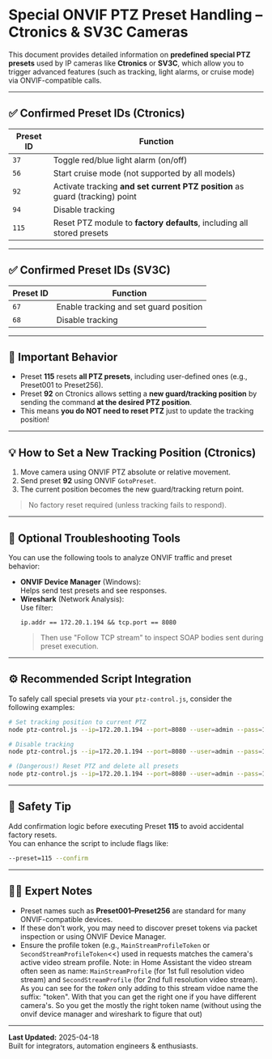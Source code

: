 # Special ONVIF PTZ Preset Handling – Ctronics & SV3C Cameras

This document provides detailed information on **predefined special PTZ presets** used by IP cameras like **Ctronics** or **SV3C**, which allow you to trigger advanced features (such as tracking, light alarms, or cruise mode) via ONVIF-compatible calls.

---

## ✅ Confirmed Preset IDs (Ctronics)

| Preset ID | Function |
|-----------|----------|
| `37`      | Toggle red/blue light alarm (on/off) |
| `56`      | Start cruise mode (not supported by all models) |
| `92`      | Activate tracking **and set current PTZ position** as guard (tracking) point |
| `94`      | Disable tracking |
| `115`     | Reset PTZ module to **factory defaults**, including all stored presets |

---

## ✅ Confirmed Preset IDs (SV3C)

| Preset ID | Function |
|-----------|----------|
| `67`      | Enable tracking and set guard position |
| `68`      | Disable tracking |

---

## 🚨 Important Behavior

- Preset **115** resets **all PTZ presets**, including user-defined ones (e.g., Preset001 to Preset256).
- Preset **92** on Ctronics allows setting a **new guard/tracking position** by sending the command **at the desired PTZ position**.
- This means **you do NOT need to reset PTZ** just to update the tracking position!

---

## 💡 How to Set a New Tracking Position (Ctronics)

1. Move camera using ONVIF PTZ absolute or relative movement.
2. Send preset **92** using ONVIF `GotoPreset`.
3. The current position becomes the new guard/tracking return point.

> No factory reset required (unless tracking fails to respond).

---

## 🧪 Optional Troubleshooting Tools

You can use the following tools to analyze ONVIF traffic and preset behavior:

- **ONVIF Device Manager** (Windows):  
  Helps send test presets and see responses.
- **Wireshark** (Network Analysis):  
  Use filter:
  ```
  ip.addr == 172.20.1.194 && tcp.port == 8080
  ```
  > Then use "Follow TCP stream" to inspect SOAP bodies sent during preset execution.

---

## ⚙️ Recommended Script Integration

To safely call special presets via your `ptz-control.js`, consider the following examples:

```bash
# Set tracking position to current PTZ
node ptz-control.js --ip=172.20.1.194 --port=8080 --user=admin --pass=1234 --action=goto --preset=92

# Disable tracking
node ptz-control.js --ip=172.20.1.194 --port=8080 --user=admin --pass=1234 --action=goto --preset=94

# (Dangerous!) Reset PTZ and delete all presets
node ptz-control.js --ip=172.20.1.194 --port=8080 --user=admin --pass=1234 --action=goto --preset=115
```

---

## 🔐 Safety Tip

Add confirmation logic before executing Preset **115** to avoid accidental factory resets.  
You can enhance the script to include flags like:

```bash
--preset=115 --confirm
```

---

## 👨‍🔧 Expert Notes

- Preset names such as **Preset001–Preset256** are standard for many ONVIF-compatible devices.
- If these don't work, you may need to discover preset tokens via packet inspection or using ONVIF Device Manager.
- Ensure the profile token (e.g., `MainStreamProfileToken` or `SecondStreamProfileToken`<<) used in requests matches the camera's active video stream profile.
  Note: in Home Assistant the video stream often seen as name: `MainStreamProfile` (for 1st full resolution video stream)
        and `SecondStreamProfile` (for 2nd full resolution video stream).
        As you can see for the *token* only adding to this stream vidoe name the suffix: "token".
        With that you can get the right one if you have different camera's.
        So you get the mostly the right token name (without using the onvif device manager and wireshark to figure that out)
  
---

**Last Updated:** 2025-04-18  
Built for integrators, automation engineers & enthusiasts.

